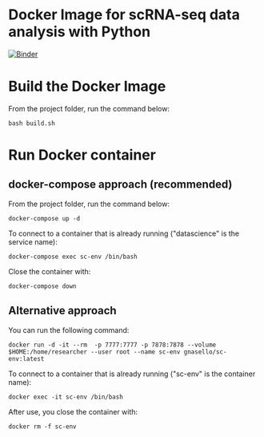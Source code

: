 # Docker Image for scRNA-seq data analysis with Python

[![Binder](https://mybinder.org/badge_logo.svg)](https://mybinder.org/v2/gh/gabnasello/sc-py-env/HEAD)

# Build the Docker Image

From the project folder, run the command below:

```bash build.sh```

# Run Docker container

## docker-compose approach (recommended)

From the project folder, run the command below:

```docker-compose up -d```

To connect to a container that is already running ("datascience" is the service name):

```docker-compose exec sc-env /bin/bash```

Close the container with:

```docker-compose down```

## Alternative approach

You can run the following command:

```docker run -d -it --rm  -p 7777:7777 -p 7878:7878 --volume $HOME:/home/researcher --user root --name sc-env gnasello/sc-env:latest```

To connect to a container that is already running ("sc-env" is the container name):

```docker exec -it sc-env /bin/bash```

After use, you close the container with:

```docker rm -f sc-env```